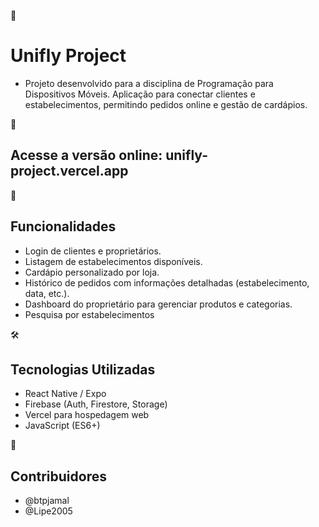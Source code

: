 🍔 <h1>Unifly Project</h1>
- Projeto desenvolvido para a disciplina de Programação para Dispositivos Móveis. Aplicação para conectar clientes e estabelecimentos, permitindo pedidos online e gestão de cardápios.

🔗 <h2>Acesse a versão online: unifly-project.vercel.app</h2>

📌 <h2>Funcionalidades</h2>

- Login de clientes e proprietários.
- Listagem de estabelecimentos disponíveis.
- Cardápio personalizado por loja.
- Histórico de pedidos com informações detalhadas (estabelecimento, data, etc.).
- Dashboard do proprietário para gerenciar produtos e categorias.
- Pesquisa por estabelecimentos

🛠️ <h2>Tecnologias Utilizadas</h2>
- React Native / Expo
- Firebase (Auth, Firestore, Storage)
- Vercel para hospedagem web
- JavaScript (ES6+)

👥 <h2>Contribuidores</h2>
- @btpjamal
- @Lipe2005
